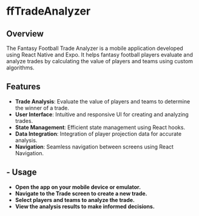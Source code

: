 # ffTradeAnalyzer
## Overview
The Fantasy Football Trade Analyzer is a mobile application developed using React Native and Expo. It helps fantasy football players evaluate and analyze trades by calculating the value of players and teams using custom algorithms.

## Features
- **Trade Analysis**: Evaluate the value of players and teams to determine the winner of a trade.
- **User Interface**: Intuitive and responsive UI for creating and analyzing trades.
- **State Management**: Efficient state management using React hooks.
- **Data Integration**: Integration of player projection data for accurate analysis.
- **Navigation**: Seamless navigation between screens using React Navigation.

## - Usage
- **Open the app on your mobile device or emulator.**
- **Navigate to the Trade screen to create a new trade.**
- **Select players and teams to analyze the trade.**
- **View the analysis results to make informed decisions.**
